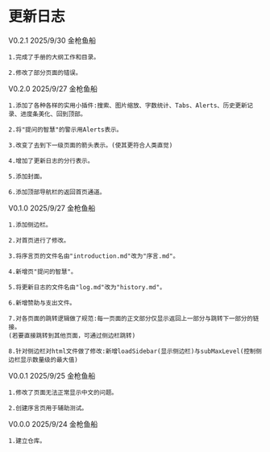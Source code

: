 # 更新日志
V0.2.1 2025/9/30 金枪鱼船
	
	1.完成了手册的大纲工作和目录。

	2.修改了部分页面的错误。

V0.2.0 2025/9/27 金枪鱼船
	
	1.添加了各种各样的实用小插件:搜索、图片缩放、字数统计、Tabs、Alerts、历史更新记录、进度条美化、回到顶部。
	
	2.将"提问的智慧"的警示用Alerts表示。
	
	3.改变了去到下一级页面的箭头表示。(使其更符合人类直觉)

	4.增加了更新日志的分行表示。

	5.添加封面。

	6.添加顶部导航栏的返回首页通道。

V0.1.0 2025/9/27 金枪鱼船
	
	1.添加侧边栏。
	
	2.对首页进行了修改。
	
	3.将序言页的文件名由"introduction.md"改为"序言.md"。
	
	4.新增页"提问的智慧"。
	
	5.将更新日志的文件名由"log.md"改为"history.md"。
	
	6.新增赞助与支出文件。
	
	7.对各页面的跳转逻辑做了规范:每一页面的正文部分仅显示返回上一部分与跳转下一部分的链接。
	(若要直接跳转到其他页面，可通过侧边栏跳转)
	
	8.针对侧边栏对html文件做了修改:新增loadSidebar(显示侧边栏)与subMaxLevel(控制侧边栏显示数量级的最大值)

V0.0.1 2025/9/25 金枪鱼船
	
	1.修改了页面无法正常显示中文的问题。
	
	2.创建序言页用于辅助测试。

V0.0.0 2025/9/24 金枪鱼船
	
	1.建立仓库。